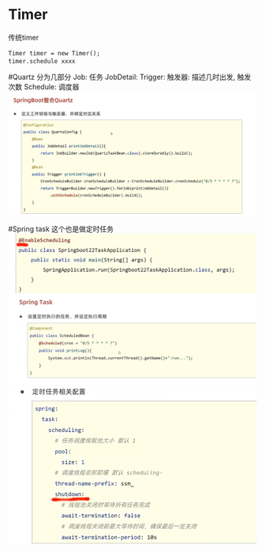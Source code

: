# Timer
传统timer
```
Timer timer = new Timer();
timer.schedule xxxx
```

#Quartz
分为几部分
Job: 任务
JobDetail: 
Trigger: 触发器: 描述几时出发, 触发次数
Schedule: 调度器
![img_51.png](img_51.png)

#Spring task
这个也是做定时任务
![img_53.png](img_53.png)
![img_52.png](img_52.png)
![img_54.png](img_54.png)